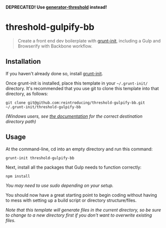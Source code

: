 **DEPRECATED! Use [generator-threshold](https://github.com/reintroducing/generator-threshold) instead!**

# threshold-gulpify-bb

> Create a front end dev boilerplate with [grunt-init][], including a Gulp and Browserify with Backbone workflow.

[grunt-init]: http://gruntjs.com/project-scaffolding

## Installation
If you haven't already done so, install [grunt-init][].

Once grunt-init is installed, place this template in your `~/.grunt-init/` directory. It's recommended that you use git to clone this template into that directory, as follows:

```
git clone git@github.com:reintroducing/threshold-gulpify-bb.git ~/.grunt-init/threshold-gulpify-bb
```

_(Windows users, see [the documentation][grunt-init] for the correct destination directory path)_

## Usage

At the command-line, cd into an empty directory and run this command:

```
grunt-init threshold-gulpify-bb
```

Next, install all the packages that Gulp needs to function correctly:

```
npm install
```

_You may need to use sudo depending on your setup._

You should now have a great starting point to begin coding without having to mess with setting up a build script or directory structure/files.

_Note that this template will generate files in the current directory, so be sure to change to a new directory first if you don't want to overwrite existing files._

